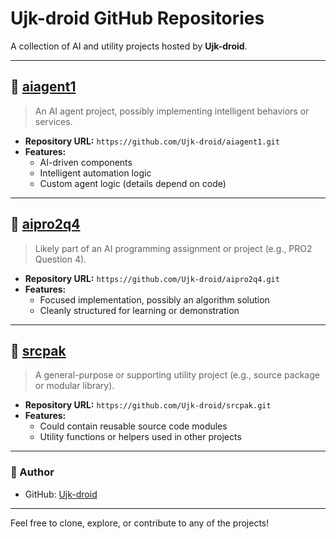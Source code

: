 # Ujk-droid GitHub Repositories

A collection of AI and utility projects hosted by **Ujk-droid**.

---

## 📁 [aiagent1](https://github.com/Ujk-droid/aiagent1.git)

> An AI agent project, possibly implementing intelligent behaviors or services.

- **Repository URL:** `https://github.com/Ujk-droid/aiagent1.git`
- **Features:**
  - AI-driven components
  - Intelligent automation logic
  - Custom agent logic (details depend on code)

---

## 📁 [aipro2q4](https://github.com/Ujk-droid/aipro2q4.git)

> Likely part of an AI programming assignment or project (e.g., PRO2 Question 4).

- **Repository URL:** `https://github.com/Ujk-droid/aipro2q4.git`
- **Features:**
  - Focused implementation, possibly an algorithm solution
  - Cleanly structured for learning or demonstration

---

## 📁 [srcpak](https://github.com/Ujk-droid/srcpak.git)

> A general-purpose or supporting utility project (e.g., source package or modular library).

- **Repository URL:** `https://github.com/Ujk-droid/srcpak.git`
- **Features:**
  - Could contain reusable source code modules
  - Utility functions or helpers used in other projects

---

### 📌 Author

- GitHub: [Ujk-droid](https://github.com/Ujk-droid)

---

Feel free to clone, explore, or contribute to any of the projects!
